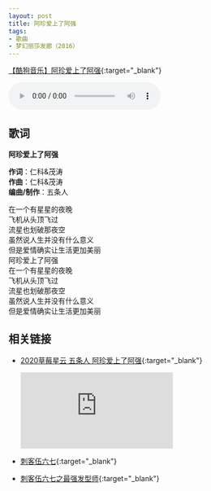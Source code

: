 ```yaml
---
layout: post
title: 阿珍爱上了阿强
tags:
- 歌曲
- 梦幻丽莎发廊（2016）
---
```


[【酷狗音乐】阿珍爱上了阿强](https://www.kugou.com/song/eiuqd82.html#hash=9DC17CB21E4B92ED5B64BCFA86533F91&album_id=26633668){:target="_blank"}

<audio controls autoplay loop  src="https://onedrive.gimhoy.com/1drv/aHR0cHM6Ly8xZHJ2Lm1zL3UvcyFBbXVjeFU4NF9vc3NoQzZjUHdBd1Y3bmlIZmxI.flac">
您的浏览器不支持 audio 标签。
</audio>

## 歌词

**阿珍爱上了阿强**

**作词**：仁科&茂涛  
**作曲**：仁科&茂涛  
**编曲/制作**：五条人

在一个有星星的夜晚  
飞机从头顶飞过  
流星也划破那夜空  
虽然说人生并没有什么意义  
但是爱情确实让生活更加美丽  
阿珍爱上了阿强  
在一个有星星的夜晚  
飞机从头顶飞过  
流星也划破那夜空  
虽然说人生并没有什么意义  
但是爱情确实让生活更加美丽

## 相关链接

* [2020草莓星云 五条人 阿珍爱上了阿强](https://v.qq.com/x/cover/mzc00200vnvhjn5/i0034dd678x.html){:target="_blank"}

  <div class="iframe-container"><iframe class="responsive-iframe" src='https://v.qq.com/txp/iframe/player.html?vid=i0034dd678x' frameborder="no" allowfullscreen="true"></iframe></div>

* [刺客伍六七](https://www.bilibili.com/bangumi/play/ss6360/){:target="_blank"}

* [刺客伍六七之最强发型师](https://www.bilibili.com/bangumi/play/ss28510){:target="_blank"}

